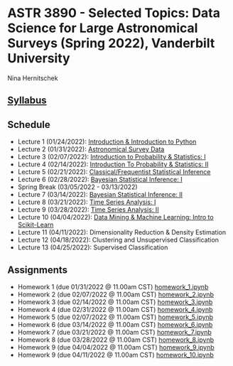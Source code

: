 # ASTR 3890 - Selected Topics: Data Science for Large Astronomical Surveys (Spring 2022), Vanderbilt University

Nina Hernitschek

## [Syllabus](astr3890_syllabus.pdf)

## Schedule

* Lecture 1 (01/24/2022): [Introduction & Introduction to Python](class_notebooks/lecture_1.ipynb)
* Lecture 2 (01/31/2022): [Astronomical Survey Data](class_notebooks/lecture_2.ipynb)
* Lecture 3 (02/07/2022): [Introduction to Probability & Statistics: I](class_notebooks/lecture_3.ipynb)
* Lecture 4 (02/14/2022): [Introduction To Probability & Statistics: II](class_notebooks/lecture_4.ipynb)
* Lecture 5 (02/21/2022): [Classical/Frequentist Statistical Inference](class_notebooks/lecture_5.ipynb)
* Lecture 6 (02/28/2022): [Bayesian Statistical Inference: I](class_notebooks/lecture_6.ipynb)
* Spring Break (03/05/2022 - 03/13/2022)
* Lecture 7 (03/14/2022): [Bayesian Statistical Inference: II](class_notebooks/lecture_7.ipynb)
* Lecture 8 (03/21/2022): [Time Series Analysis: I](class_notebooks/lecture_8.ipynb)
* Lecture 9 (03/28/2022): [Time Series Analysis: II](class_notebooks/lecture_9.ipynb)
* Lecture 10 (04/04/2022): [Data Mining \& Machine Learning: Intro to Scikit-Learn](class_notebooks/lecture_10.ipynb)
* Lecture 11 (04/11/2022): Dimensionality Reduction & Density Estimation
* Lecture 12 (04/18/2022): Clustering and Unsupervised Classification
* Lecture 13 (04/25/2022): Supervised Classification

## Assignments

* Homework 1 (due 01/31/2022 @ 11.00am CST) [homework_1.ipynb](homework_notebooks/homework_1.ipynb)
* Homework 2 (due 02/07/2022 @ 11.00am CST) [homework_2.ipynb](homework_notebooks/homework_2.ipynb)
* Homework 3 (due 02/14/2022 @ 11.00am CST) [homework_3.ipynb](homework_notebooks/homework_3.ipynb)
* Homework 4 (due 02/31/2022 @ 11.00am CST) [homework_4.ipynb](homework_notebooks/homework_4.ipynb)
* Homework 5 (due 02/07/2022 @ 11.00am CST) [homework_5.ipynb](homework_notebooks/homework_5.ipynb)
* Homework 6 (due 03/14/2022 @ 11.00am CST) [homework_6.ipynb](homework_notebooks/homework_6.ipynb)
* Homework 7 (due 03/21/2022 @ 11.00am CST) [homework_7.ipynb](homework_notebooks/homework_7.ipynb)
* Homework 8 (due 03/28/2022 @ 11.00am CST) [homework_8.ipynb](homework_notebooks/homework_8.ipynb)
* Homework 9 (due 04/04/2022 @ 11.00am CST) [homework_9.ipynb](homework_notebooks/homework_9.ipynb)
* Homework 9 (due 04/11/2022 @ 11.00am CST) [homework_10.ipynb](homework_notebooks/homework_10.ipynb)
